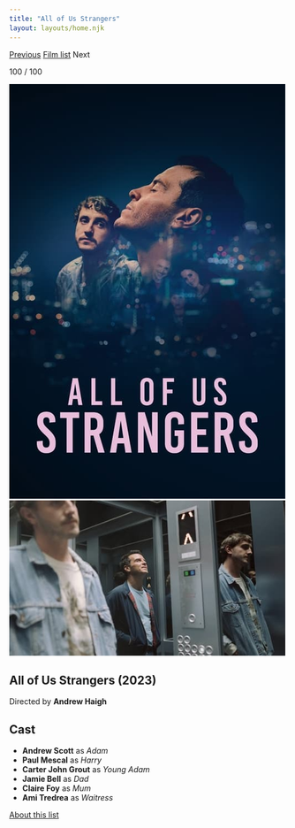 ```yaml
---
title: "All of Us Strangers"
layout: layouts/home.njk
---
```


<nav class="films">
  <a class="prev" href="../killers-of-the-flower-moon">Previous</a>
  <a href="../">Film list</a>
  <span class="next">Next</span>
</nav>

<p>100 / 100</p>

<article class="film">
  <div class="backdrop-and-poster">
    <img class="poster" src="../films/posters/all-of-us-strangers.jpg" alt="">
    <img class="backdrop" src="../films/backdrops/all-of-us-strangers.jpg" alt="">
  </div>

  <h1>All of Us Strangers (2023)</h1>

  <p class="director">
    Directed by <strong>Andrew Haigh</strong>
  </p>


  <h2>
    Cast
  </h2>
  <ul>
    <li><strong>Andrew Scott</strong> as <em>Adam</em></li>
<li><strong>Paul Mescal</strong> as <em>Harry</em></li>
<li><strong>Carter John Grout</strong> as <em>Young Adam</em></li>
<li><strong>Jamie Bell</strong> as <em>Dad</em></li>
<li><strong>Claire Foy</strong> as <em>Mum</em></li>
<li><strong>Ami Tredrea</strong> as <em>Waitress</em></li>
  </ul>
</article>
<footer>
  <a href="../about">About this list</a>
</footer>
